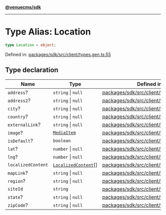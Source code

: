[**@venuecms/sdk**](../Index.md)

***

# Type Alias: Location

```ts
type Location = object;
```

Defined in: [packages/sdk/src/client/types.gen.ts:55](https://github.com/venuecms/sdk/blob/bc8b8c4174423a3d8d92fe0cce4d46883acf7584/packages/sdk/src/client/types.gen.ts#L55)

## Type declaration

| Name | Type | Defined in |
| ------ | ------ | ------ |
| <a id="address"></a> `address`? | `string` \| `null` | [packages/sdk/src/client/types.gen.ts:58](https://github.com/venuecms/sdk/blob/bc8b8c4174423a3d8d92fe0cce4d46883acf7584/packages/sdk/src/client/types.gen.ts#L58) |
| <a id="address2"></a> `address2`? | `string` \| `null` | [packages/sdk/src/client/types.gen.ts:59](https://github.com/venuecms/sdk/blob/bc8b8c4174423a3d8d92fe0cce4d46883acf7584/packages/sdk/src/client/types.gen.ts#L59) |
| <a id="city"></a> `city`? | `string` \| `null` | [packages/sdk/src/client/types.gen.ts:62](https://github.com/venuecms/sdk/blob/bc8b8c4174423a3d8d92fe0cce4d46883acf7584/packages/sdk/src/client/types.gen.ts#L62) |
| <a id="country"></a> `country`? | `string` \| `null` | [packages/sdk/src/client/types.gen.ts:64](https://github.com/venuecms/sdk/blob/bc8b8c4174423a3d8d92fe0cce4d46883acf7584/packages/sdk/src/client/types.gen.ts#L64) |
| <a id="externallink"></a> `externalLink`? | `string` \| `null` | [packages/sdk/src/client/types.gen.ts:65](https://github.com/venuecms/sdk/blob/bc8b8c4174423a3d8d92fe0cce4d46883acf7584/packages/sdk/src/client/types.gen.ts#L65) |
| <a id="image"></a> `image`? | [`MediaItem`](MediaItem.md) | [packages/sdk/src/client/types.gen.ts:57](https://github.com/venuecms/sdk/blob/bc8b8c4174423a3d8d92fe0cce4d46883acf7584/packages/sdk/src/client/types.gen.ts#L57) |
| <a id="isdefault"></a> `isDefault`? | `boolean` | [packages/sdk/src/client/types.gen.ts:70](https://github.com/venuecms/sdk/blob/bc8b8c4174423a3d8d92fe0cce4d46883acf7584/packages/sdk/src/client/types.gen.ts#L70) |
| <a id="lat"></a> `lat`? | `number` \| `null` | [packages/sdk/src/client/types.gen.ts:67](https://github.com/venuecms/sdk/blob/bc8b8c4174423a3d8d92fe0cce4d46883acf7584/packages/sdk/src/client/types.gen.ts#L67) |
| <a id="lng"></a> `lng`? | `number` \| `null` | [packages/sdk/src/client/types.gen.ts:68](https://github.com/venuecms/sdk/blob/bc8b8c4174423a3d8d92fe0cce4d46883acf7584/packages/sdk/src/client/types.gen.ts#L68) |
| <a id="localizedcontent"></a> `localizedContent` | [`LocalizedContent`](LocalizedContent.md)[] | [packages/sdk/src/client/types.gen.ts:69](https://github.com/venuecms/sdk/blob/bc8b8c4174423a3d8d92fe0cce4d46883acf7584/packages/sdk/src/client/types.gen.ts#L69) |
| <a id="maplink"></a> `mapLink`? | `string` \| `null` | [packages/sdk/src/client/types.gen.ts:66](https://github.com/venuecms/sdk/blob/bc8b8c4174423a3d8d92fe0cce4d46883acf7584/packages/sdk/src/client/types.gen.ts#L66) |
| <a id="region"></a> `region`? | `string` \| `null` | [packages/sdk/src/client/types.gen.ts:61](https://github.com/venuecms/sdk/blob/bc8b8c4174423a3d8d92fe0cce4d46883acf7584/packages/sdk/src/client/types.gen.ts#L61) |
| <a id="siteid"></a> `siteId` | `string` | [packages/sdk/src/client/types.gen.ts:56](https://github.com/venuecms/sdk/blob/bc8b8c4174423a3d8d92fe0cce4d46883acf7584/packages/sdk/src/client/types.gen.ts#L56) |
| <a id="state"></a> `state`? | `string` \| `null` | [packages/sdk/src/client/types.gen.ts:60](https://github.com/venuecms/sdk/blob/bc8b8c4174423a3d8d92fe0cce4d46883acf7584/packages/sdk/src/client/types.gen.ts#L60) |
| <a id="zipcode"></a> `zipCode`? | `string` \| `null` | [packages/sdk/src/client/types.gen.ts:63](https://github.com/venuecms/sdk/blob/bc8b8c4174423a3d8d92fe0cce4d46883acf7584/packages/sdk/src/client/types.gen.ts#L63) |
